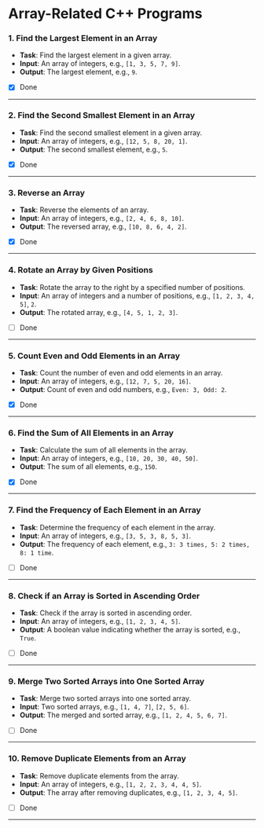 # Array-Related C++ Programs

### 1. Find the Largest Element in an Array
- **Task**: Find the largest element in a given array.
- **Input**: An array of integers, e.g., `[1, 3, 5, 7, 9]`.
- **Output**: The largest element, e.g., `9`.
- [x] Done
---


### 2. Find the Second Smallest Element in an Array
- **Task**: Find the second smallest element in a given array.
- **Input**: An array of integers, e.g., `[12, 5, 8, 20, 1]`.
- **Output**: The second smallest element, e.g., `5`.
- [x] Done
---

### 3. Reverse an Array
- **Task**: Reverse the elements of an array.
- **Input**: An array of integers, e.g., `[2, 4, 6, 8, 10]`.
- **Output**: The reversed array, e.g., `[10, 8, 6, 4, 2]`.
- [x] Done
---

### 4. Rotate an Array by Given Positions
- **Task**: Rotate the array to the right by a specified number of positions.
- **Input**: An array of integers and a number of positions, e.g., `[1, 2, 3, 4, 5]`, `2`.
- **Output**: The rotated array, e.g., `[4, 5, 1, 2, 3]`.
- [ ] Done
---

### 5. Count Even and Odd Elements in an Array
- **Task**: Count the number of even and odd elements in an array.
- **Input**: An array of integers, e.g., `[12, 7, 5, 20, 16]`.
- **Output**: Count of even and odd numbers, e.g., `Even: 3, Odd: 2`.
- [x] Done
---

### 6. Find the Sum of All Elements in an Array
- **Task**: Calculate the sum of all elements in the array.
- **Input**: An array of integers, e.g., `[10, 20, 30, 40, 50]`.
- **Output**: The sum of all elements, e.g., `150`.
- [x] Done
---

### 7. Find the Frequency of Each Element in an Array
- **Task**: Determine the frequency of each element in the array.
- **Input**: An array of integers, e.g., `[3, 5, 3, 8, 5, 3]`.
- **Output**: The frequency of each element, e.g., `3: 3 times, 5: 2 times, 8: 1 time`.
- [ ] Done
---

### 8. Check if an Array is Sorted in Ascending Order
- **Task**: Check if the array is sorted in ascending order.
- **Input**: An array of integers, e.g., `[1, 2, 3, 4, 5]`.
- **Output**: A boolean value indicating whether the array is sorted, e.g., `True`.
- [ ] Done
---

### 9. Merge Two Sorted Arrays into One Sorted Array
- **Task**: Merge two sorted arrays into one sorted array.
- **Input**: Two sorted arrays, e.g., `[1, 4, 7]`, `[2, 5, 6]`.
- **Output**: The merged and sorted array, e.g., `[1, 2, 4, 5, 6, 7]`.
- [ ] Done
---

### 10. Remove Duplicate Elements from an Array
- **Task**: Remove duplicate elements from the array.
- **Input**: An array of integers, e.g., `[1, 2, 2, 3, 4, 4, 5]`.
- **Output**: The array after removing duplicates, e.g., `[1, 2, 3, 4, 5]`.
- [ ] Done
---
